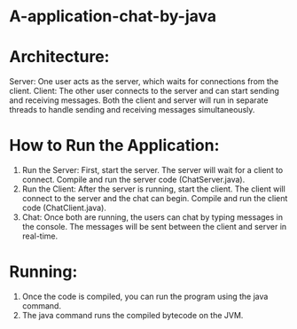 # A-application-chat-by-java


# Architecture:
Server: One user acts as the server, which waits for connections from the client.
Client: The other user connects to the server and can start sending and receiving messages.
Both the client and server will run in separate threads to handle sending and receiving messages simultaneously.


# How to Run the Application:
1.  Run the Server: First, start the server. The server will wait for a client to connect.
    Compile and run the server code (ChatServer.java).
2.  Run the Client: After the server is running, start the client. The client will connect to the server and the chat can begin.
    Compile and run the client code (ChatClient.java).
3.  Chat: Once both are running, the users can chat by typing messages in the console. The messages will be sent between the 
    client and server in real-time.


# Running:
1.  Once the code is compiled, you can run the program using the java command.
2.  The java command runs the compiled bytecode on the JVM.